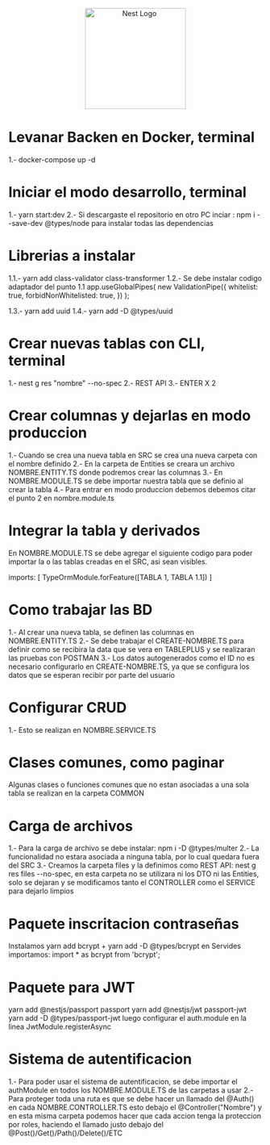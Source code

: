 <p align="center">
  <a href="http://nestjs.com/" target="blank"><img src="https://nestjs.com/img/logo-small.svg" width="200" alt="Nest Logo" /></a>
</p>

# Levanar Backen en Docker, terminal
1.- docker-compose up -d

# Iniciar el modo desarrollo, terminal
1.- yarn start:dev
2.- Si descargaste el repositorio en otro PC inciar :   npm i --save-dev @types/node
    para instalar todas las dependencias

# Librerias a instalar
1.1.- yarn add class-validator class-transformer
1.2.- Se debe instalar codigo adaptador del punto 1.1
            app.useGlobalPipes(
               new ValidationPipe({
              whitelist: true,
              forbidNonWhitelisted: true,
               })
            );

1.3.- yarn add uuid
1.4.- yarn add -D @types/uuid

# Crear nuevas tablas con CLI, terminal
1.- nest g res "nombre" --no-spec
2.- REST API
3.- ENTER X 2

# Crear columnas y dejarlas en modo produccion
1.- Cuando se crea una nueva tabla en SRC se crea una nueva carpeta con el nombre definido
2.- En la carpeta de Entities se creara un archivo NOMBRE.ENTITY.TS donde podremos crear las columnas
3.- En NOMBRE.MODULE.TS se debe importar nuestra tabla que se definio al crear la tabla
4.- Para entrar en modo produccion debemos debemos citar el punto 2 en nombre.module.ts

# Integrar la tabla y derivados
En NOMBRE.MODULE.TS se debe agregar el siguiente codigo para poder importar la o
las tablas creadas en el SRC, asi sean visibles.

  imports: [
    TypeOrmModule.forFeature([TABLA 1, TABLA 1.1])
  ]


# Como trabajar las BD
1.- Al crear una nueva tabla, se definen las columnas en NOMBRE.ENTITY.TS
2.- Se debe trabajar el CREATE-NOMBRE.TS para definir como se recibira la data que se vera en TABLEPLUS y se realizaran las pruebas con POSTMAN
3.- Los datos autogenerados como el ID no es necesario configurarlo en CREATE-NOMBRE.TS,
    ya que se configura los datos que se esperan recibir por parte del usuario

# Configurar CRUD
1.- Esto se realizan en NOMBRE.SERVICE.TS

# Clases comunes, como paginar
Algunas clases o funciones comunes que no estan asociadas a una sola tabla se realizan en la carpeta COMMON

# Carga de archivos
1.- Para la carga de archivo se debe instalar: npm i -D @types/multer
2.- La funcionalidad no estara asociada a ninguna tabla, por lo cual quedara fuera del SRC
3.- Creamos la carpeta files y la definimos como REST API: nest g res files --no-spec, en esta carpeta no
    se utilizara ni los DTO ni las Entities, solo se dejaran y se modificamos tanto el CONTROLLER como el
    SERVICE para dejarlo limpios

# Paquete inscritacion contraseñas
Instalamos yarn add bcrypt + yarn add -D @types/bcrypt
en Servides importamos: import * as bcrypt from 'bcrypt';

# Paquete para JWT
yarn add @nestjs/passport passport
yarn add @nestjs/jwt passport-jwt
yarn add -D @types/passport-jwt
luego configurar el auth.module en la linea JwtModule.registerAsync

# Sistema de autentificacion
1.- Para poder usar el sistema de autentificacion, se debe importar el authModule en todos los
    NOMBRE.MODULE.TS de las carpetas a usar
2.- Para proteger toda una ruta es que se debe hacer un llamado del @Auth() en cada NOMBRE.CONTROLLER.TS
    esto debajo el @Controller("Nombre") y en esta misma carpeta podemos hacer que cada accion tenga la
    proteccion por roles, haciendo el llamado justo debajo del @Post()/Get()/Path()/Delete()/ETC


    